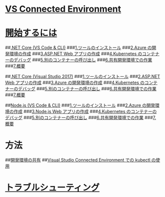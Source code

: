 # [VS Connected Environment](visual-studio-connected-environment.md)

# [開始するには](get-started.md)
##[.NET Core (VS Code & CLI)](get-started-netcore-01.md)
###[1.ツールのインストール](get-started-netcore-01.md)
###[2.Azure の開発環境の作成](get-started-netcore-02.md)
###[3.ASP.NET Web アプリの作成](get-started-netcore-03.md)
###[4.Kubernetes のコンテナーのデバッグ](get-started-netcore-04.md)
###[5.別のコンテナーの呼び出し](get-started-netcore-05.md)
###[6.共有開発環境での作業](get-started-netcore-06.md)
###[7.概要](get-started-netcore-07.md)

##[.NET Core (Visual Studio 2017)](get-started-netcore-visualstudio-01.md)
###[1.ツールのインストール](get-started-netcore-visualstudio-01.md)
###[2.ASP.NET Web アプリの作成](get-started-netcore-visualstudio-02.md)
###[3.Azure の開発環境の作成](get-started-netcore-visualstudio-03.md)
###[4.Kubernetes のコンテナーのデバッグ](get-started-netcore-visualstudio-04.md)
###[5.別のコンテナーの呼び出し](get-started-netcore-visualstudio-05.md)
###[6.共有開発環境での作業](get-started-netcore-visualstudio-06.md)
###[7.概要](get-started-netcore-visualstudio-07.md)

##[Node.js (VS Code & CLI)](get-started-nodejs-01.md)
###[1.ツールのインストール](get-started-nodejs-01.md)
###[2.Azure の開発環境の作成](get-started-nodejs-02.md)
###[3.Node.js Web アプリの作成](get-started-nodejs-03.md)
###[4.Kubernetes のコンテナーのデバッグ](get-started-nodejs-04.md)
###[5.別のコンテナーの呼び出し](get-started-nodejs-05.md)
###[6.共有開発環境での作業](get-started-nodejs-06.md)
###[7.概要](get-started-nodejs-07.md)

# 方法
##[開発環境の共有](how-to/share-dev-environment.md)
##[Visual Studio Connected Environment での kubectl の使用](how-to/use-kubectl-with-vsce.md)

# [トラブルシューティング](troubleshooting.md)

